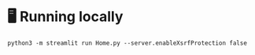 # 🖥️ Running locally

```shell
python3 -m streamlit run Home.py --server.enableXsrfProtection false
```
